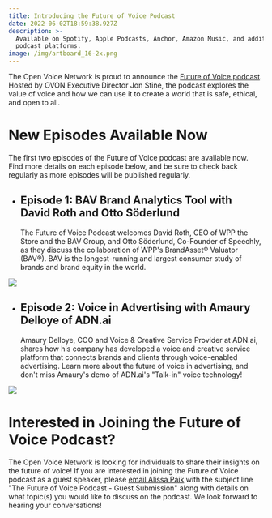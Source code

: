 ```yaml
---
title: Introducing the Future of Voice Podcast
date: 2022-06-02T18:59:38.927Z
description: >-
  Available on Spotify, Apple Podcasts, Anchor, Amazon Music, and additional
  podcast platforms.
image: /img/artboard_16-2x.png
---
```

The Open Voice Network is proud to announce the [Future of Voice podcast](https://podcasts.apple.com/us/podcast/future-of-voice-podcast/id1623699980). Hosted by OVON Executive Director Jon Stine, the podcast explores the value of voice and how we can use it to create a world that is safe, ethical, and open to all.

# New Episodes Available Now

The first two episodes of the Future of Voice podcast are available now. Find more details on each episode below, and be sure to check back regularly as more episodes will be published regularly. 

* ## Episode 1: BAV Brand Analytics Tool with David Roth and Otto Söderlund
  The Future of Voice Podcast welcomes David Roth, CEO of WPP the Store and the BAV Group, and Otto Söderlund, Co-Founder of Speechly, as they discuss the collaboration of WPP's BrandAsset® Valuator (BAV®). BAV is the longest-running and largest consumer study of brands and brand equity in the world.

<a href="https://podcasts.apple.com/us/podcast/ep-1-bav-brand-analytics-tool-with-david-roth-and/id1623699980?i=1000560638588" target="_blank"><img style="height: auto; width: auto" src="img/open-voice-network-ovon-voice-worthy-of-user-trust-blog-the-future-of-voice-podcast-available-now-episode-1-small.png"></a>

* ## Episode 2: Voice in Advertising with Amaury Delloye of ADN.ai
  Amaury Delloye, COO and Voice & Creative Service Provider at ADN.ai, shares how his company has developed a voice and creative service platform that connects brands and clients through voice-enabled advertising. Learn more about the future of voice in advertising, and don't miss Amaury's demo of ADN.ai's "Talk-in" voice technology!

<a href="https://podcasts.apple.com/us/podcast/ep-2-voice-in-advertising-with-amaury-delloye-of-adn-ai/id1623699980?i=1000561488437" target="_blank"><img style="height: auto; width: auto" src="img/open-voice-network-ovon-voice-worthy-of-user-trust-blog-the-future-of-voice-podcast-available-now-episode-2.png"></a>

# Interested in Joining the Future of Voice Podcast?

The Open Voice Network is looking for individuals to share their insights on the future of voice! If you are interested in joining the Future of Voice podcast as a guest speaker, please [email Alissa Paik](mailto:alissa.paik@openvoicenetwork.org) with the subject line "The Future of Voice Podcast - Guest Submission" along with details on what topic(s) you would like to discuss on the podcast. We look forward to hearing your conversations!
